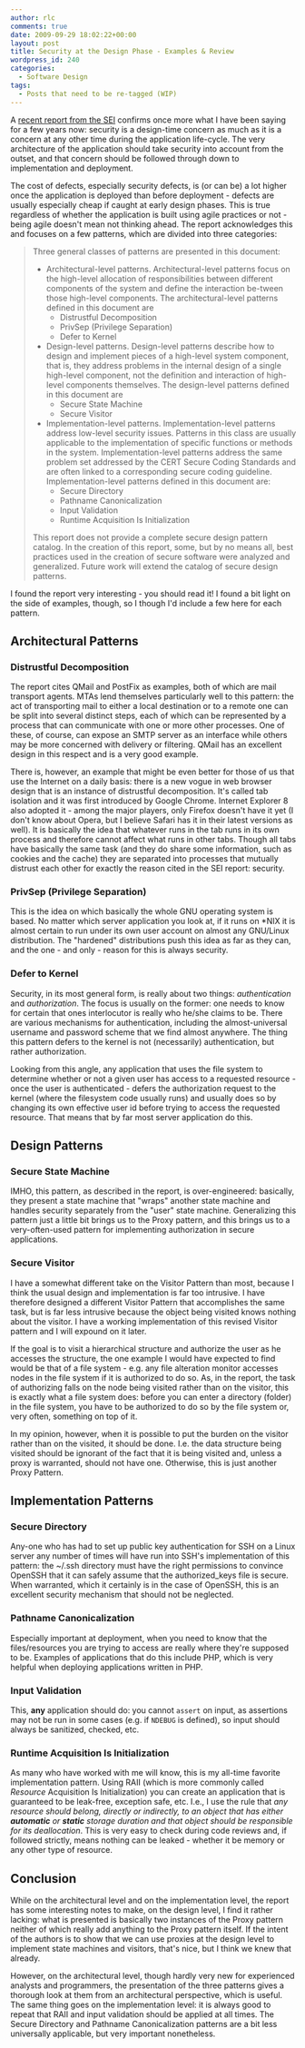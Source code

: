 ```yaml
---
author: rlc
comments: true
date: 2009-09-29 18:02:22+00:00
layout: post
title: Security at the Design Phase - Examples & Review
wordpress_id: 240
categories:
  - Software Design
tags:
  - Posts that need to be re-tagged (WIP)
---
```


A [recent report from the SEI](http://www.sei.cmu.edu/library/abstracts/reports/09tr010.cfm) confirms once more what I have been saying for a few years now: security is a design-time concern as much as it is a concern at any other time during the application life-cycle. The very architecture of the application should take security into account from the outset, and that concern should be followed through down to implementation and deployment.

<!--more-->

The cost of defects, especially security defects, is (or can be) a lot higher once the application is deployed than before deployment - defects are usually especially cheap if caught at early design phases. This is true regardless of whether the application is built using agile practices or not - being agile doesn't mean not thinking ahead. The report acknowledges this and focuses on a few patterns, which are divided into three categories:

<blockquote>Three general classes of patterns are presented in this document:
<ul>
<li>Architectural-level patterns. Architectural-level patterns focus on the high-level allocation of responsibilities between different components of the system and define the interaction be-tween those high-level components. The architectural-level patterns defined in this document are
<ul>
<li>Distrustful Decomposition</li>
<li>PrivSep (Privilege Separation)</li>
<li>Defer to Kernel</li>
</ul>
</li>

<li>Design-level patterns. Design-level patterns describe how to design and implement pieces of a high-level system component, that is, they address problems in the internal design of a single high-level component, not the definition and interaction of high-level components themselves. The design-level patterns defined in this document are
<ul>
<li>Secure State Machine</li>

<li>Secure Visitor</li>
</ul>
</li>

<li>Implementation-level patterns. Implementation-level patterns address low-level security issues. Patterns in this class are usually applicable to the implementation of specific functions or methods in the system. Implementation-level patterns address the same problem set addressed by the CERT Secure Coding Standards and are often linked to a corresponding secure coding guideline. Implementation-level patterns defined in this document are: 
<ul>
<li>Secure Directory</li>
<li>Pathname Canonicalization</li>
<li>Input Validation</li>
<li>Runtime Acquisition Is Initialization</li>
</ul>
</li>
</ul>
This report does not provide a complete secure design pattern catalog. In the creation of this report, some, but by no means all, best practices used in the creation of secure software were analyzed and generalized. Future work will extend the catalog of secure design patterns.</blockquote>

I found the report very interesting - you should read it! I found a bit light on the side of examples, though, so I though I'd include a few here for each pattern.

## Architectural Patterns

### Distrustful Decomposition

The report cites QMail and PostFix as examples, both of which are mail transport agents. MTAs lend themselves particularly well to this pattern: the act of transporting mail to either a local destination or to a remote one can be split into several distinct steps, each of which can be represented by a process that can communicate with one or more other processes. One of these, of course, can expose an SMTP server as an interface while others may be more concerned with delivery or filtering. QMail has an excellent design in this respect and is a very good example.

There is, however, an example that might be even better for those of us that use the Internet on a daily basis: there is a new vogue in web browser design that is an instance of distrustful decomposition. It's called tab isolation and it was first introduced by Google Chrome. Internet Explorer 8 also adopted it - among the major players, only Firefox doesn't have it yet (I don't know about Opera, but I believe Safari has it in their latest versions as well). It is basically the idea that whatever runs in the tab runs in its own process and therefore cannot affect what runs in other tabs. Though all tabs have basically the same task (and they do share some information, such as cookies and the cache) they are separated into processes that mutually distrust each other for exactly the reason cited in the SEI report: security.

### PrivSep (Privilege Separation)

This is the idea on which basically the whole GNU operating system is based. No matter which server application you look at, if it runs on \*NIX it is almost certain to run under its own user account on almost any GNU/Linux distribution. The "hardened" distributions push this idea as far as they can, and the one - and only - reason for this is always security.

### Defer to Kernel

Security, in its most general form, is really about two things: _authentication_ and _authorization_. The focus is usually on the former: one needs to know for certain that ones interlocutor is really who he/she claims to be. There are various mechanisms for authentication, including the almost-universal username and password scheme that we find almost anywhere. The thing this pattern defers to the kernel is not (necessarily) authentication, but rather authorization.

Looking from this angle, any application that uses the file system to determine whether or not a given user has access to a requested resource - once the user is authenticated - defers the authorization request to the kernel (where the filesystem code usually runs) and usually does so by changing its own effective user id before trying to access the requested resource. That means that by far most server application do this.

## Design Patterns

### Secure State Machine

IMHO, this pattern, as described in the report, is over-engineered: basically, they present a state machine that "wraps" another state machine and handles security separately from the "user" state machine. Generalizing this pattern just a little bit brings us to the Proxy pattern, and this brings us to a very-often-used pattern for implementing authorization in secure applications.

### Secure Visitor

I have a somewhat different take on the Visitor Pattern than most, because I think the usual design and implementation is far too intrusive. I have therefore designed a different Visitor Pattern that accomplishes the same task, but is far less intrusive because the object being visited knows nothing about the visitor. I have a working implementation of this revised Visitor pattern and I will expound on it later.

If the goal is to visit a hierarchical structure and authorize the user as he accesses the structure, the one example I would have expected to find would be that of a file system - e.g. any file alteration monitor accesses nodes in the file system if it is authorized to do so. As, in the report, the task of authorizing falls on the node being visited rather than on the visitor, this is exactly what a file system does: before you can enter a directory (folder) in the file system, you have to be authorized to do so by the file system or, very often, something on top of it.

In my opinion, however, when it is possible to put the burden on the visitor rather than on the visited, it should be done. I.e. the data structure being visited should be ignorant of the fact that it is being visited and, unless a proxy is warranted, should not have one. Otherwise, this is just another Proxy Pattern.

## Implementation Patterns

### Secure Directory

Any-one who has had to set up public key authentication for SSH on a Linux server any number of times will have run into SSH's implementation of this pattern: the ~/.ssh directory must have the right permissions to convince OpenSSH that it can safely assume that the authorized_keys file is secure. When warranted, which it certainly is in the case of OpenSSH, this is an excellent security mechanism that should not be neglected.

### Pathname Canonicalization

Especially important at deployment, when you need to know that the files/resources you are trying to access are really where they're supposed to be. Examples of applications that do this include PHP, which is very helpful when deploying applications written in PHP.

### Input Validation

This, **any** application should do: you cannot `assert` on input, as assertions may not be run in some cases (e.g. if `NDEBUG` is defined), so input should always be sanitized, checked, etc.

### Runtime Acquisition Is Initialization

As many who have worked with me will know, this is my all-time favorite implementation pattern. Using RAII (which is more commonly called _Resource_ Acquisition Is Initialization) you can create an application that is guaranteed to be leak-free, exception safe, etc. I.e., I use the rule that _any resource should belong, directly or indirectly, to an object that has either **automatic** or **static** storage duration and that object should be responsible for its deallocation_. This is very easy to check during code reviews and, if followed strictly, means nothing can be leaked - whether it be memory or any other type of resource.

## Conclusion

While on the architectural level and on the implementation level, the report has some interesting notes to make, on the design level, I find it rather lacking: what is presented is basically two instances of the Proxy pattern neither of which really add anything to the Proxy pattern itself. If the intent of the authors is to show that we can use proxies at the design level to implement state machines and visitors, that's nice, but I think we knew that already.

However, on the architectural level, though hardly very new for experienced analysts and programmers, the presentation of the three patterns gives a thorough look at them from an architectural perspective, which is useful. The same thing goes on the implementation level: it is always good to repeat that RAII and input validation should be applied at all times. The Secure Directory and Pathname Canonicalization patterns are a bit less universally applicable, but very important nonetheless.
